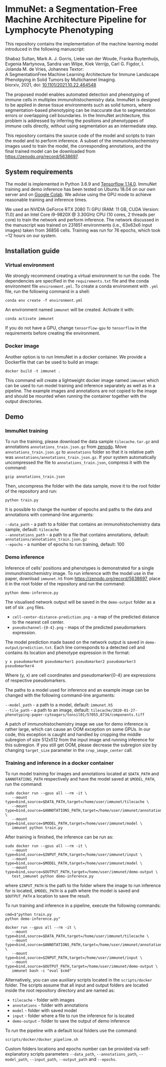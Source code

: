 # ImmuNet: a Segmentation-Free Machine Architecture Pipeline for Lymphocyte Phenotyping

This repository contains the implementation of the machine learning model introduced in the following manuscript:

Shabaz Sultan, Mark A. J. Gorris, Lieke van der Woude, Franka Buytenhuijs, Evgenia Martynova, Sandra van Wilpe, Kiek Verrijp, Carl G. Figdor, I. Jolanda M. de Vries, Johannes Textor:   
A SegmentationFree Machine Learning Architecture for Immune Landscape Phenotpying in Solid Tumors by Multichannel Imaging.   
biorxiv, 2021, doi: [10.1101/2021.10.22.464548](https://doi.org/10.1101/2021.10.22.464548)

The proposed model enables automated detection and phenotyping of immune cells in multiplex immunohistochemistry data. ImmuNet is designed to be applied in dense tissue environments such as solid tumors, where segmentation-based phenotyping can be inaccurate due to segmentation errors or overlapping cell boundaries. In the ImmuNet architecture, this problem is addressed by inferring the positions and phenotyppes of immune cells directly, without using segmentation as an intermediate step.

This repository contains the source code of the model and scripts to train the model and to perform inference. A subset of the immunohistochemistry images used to train the model, the corresponding annotations, and the final trained model can be downloaded from https://zenodo.org/record/5638697.

## System requirements 

The model is implemented in Python 3.6.9 and [Tensorflow 1.14.0](https://github.com/tensorflow/docs/tree/r1.14/site/en/api_docs). ImmuNet training and demo inference has been tested on Ubuntu 18.04 on our own server and on [Google Colab](https://colab.research.google.com/). We advise using the GPU mode to achieve reasonable training and inference times. 

We used an NVIDIA GeForce RTX 2080 Ti GPU (RAM: 11 GB, CUDA Version: 11.0) and an Intel Core i9-9820X @ 3.30GHz CPU (10 cores, 2 threads per core) to train the network and perform inference. The network discussed in the manuscript was trained on 231851 environments (i.e., 63x63x6 input images) taken from 36856 cells. Training was run for 76 epochs, which took ~12 hours on our system.

## Installation guide

### Virtual environment
We strongly recommend creating a virtual environment to run the code. The dependencies are specified in the `requirements.txt` file and the conda environment file `environment.yml`. To create a conda environment with `.yml` file, run the following command in a shell:
```
conda env create -f environment.yml
```
An environment named `immunet` will be created. Activate it with:
```
conda activate immunet
```
If you do not have a GPU, change `tensorflow-gpu` to `tensorflow` in the requirements before creating the environment.

### Docker image 

Another option is to run ImmuNet in a docker container. We provide a Dockerfile that can be used to build an image:
```
docker build -t immunet .
```

This command will create a lightweight docker image named `immunet` which can be used to run model training and inference separately as well as in a pipeline. The example images and annotations are not copied to the image and should be mounted when running the container together with the output directories.

## Demo

### ImmuNet training

To run the training, please download the data sample `tilecache.tar.gz` and annotations `annotations_train.json.gz` from [zenodo](https://zenodo.org/record/5638697). Move `annotations_train.json.gz` to `annotations` folder so that it is relative path was `annotations/annotations_train.json.gz`. If your system automatically uncompressed the file to `annotations_train.json`, compress it with the command:
 ```
gzip annotations_train.json
```
Then, uncompress the folder with the data sample, move it to the root folder of the repository and run:
 ```
python train.py
```
It is possible to change the number of epochs and paths to the data and annotations with command-line arguments:

`--data_path` - a path to a folder that contains an immunohistochemistry data sample, default: `tilecache`   
`--annotations_path` - a path to a file that contains annotations, default: `annotations/annotations_train.json.gz`  
`--epochs` - a number of epochs to run training, default: 100 

### Demo inference

Inference of cells' positions and phenotypes is demonstrated for a single immunohistochemistry image. To run inference with the model use in the paper, download `immunet.h5` from https://zenodo.org/record/5638697, place it in the root folder of the repository and run the command:
```
python demo-inference.py
```
The visualised network output will be saved in the `demo-output` folder as a set of six `.png` files.

- `cell-center-distance-prediction.png` - a map of the predicted distance to the nearest cell center.
- `pseudochannel-{0-4}.png` - maps of the predicted pseudomarkers expression.

The model prediction made based on the network output is saved in `demo-output/prediction.txt`. Each line corresponds to a detected cell and contains its location and phenotype expression in the format:
```
y x pseudomarker0 pseudomarker1 pseudomarker2 pseudomarker3 pseudomarker4
```
Where (y, x) are cell coordinates and pseudomarker{0-4} are expressions of respective pseudomarkers.

The paths to a model used for inference and an example image can be changed with the following command-line arguments:

`--model_path` - a path to a model, default: `immunet.h5`   
`--tile_path` - a path to an image, default: `tilecache/2020-01-27-phenotyping-paper-cytoagars/tonsil01/57055,8734/components.tiff` 

A patch of immunohistochemistry image we use for demo inference is rather large, which can cause an OOM exception on some GPUs. In our code, this exception is caught and handled by cropping the middle subregion of size 512x512 from the input image and running inference for this subregion. If you still get OOM, please decrease the subregion size by changing `target_size` parameter in the `crop_image_center` call.

### Training and inference in a docker container

To run model training for images and annotations located at `$DATA_PATH` and `$ANNOTATIONS_PATH` respectively and have the model saved at `$MODEL_PATH`, run the command:

```
sudo docker run --gpus all --rm -it \
   --mount type=bind,source=$DATA_PATH,target=/home/user/immunet/tilecache \
   --mount type=bind,source=$ANNOTATIONS_PATH,target=/home/user/immunet/annotations \
   --mount type=bind,source=$MODEL_PATH,target=/home/user/immunet/model \
   immunet python train.py
```

After training is finished, the inference can be run as:

```
sudo docker run --gpus all --rm -it \
   --mount type=bind,source=$INPUT_PATH,target=/home/user/immunet/input \
   --mount type=bind,source=$MODEL_PATH,target=/home/user/immunet/model \
   --mount type=bind,source=$OUTPUT_PATH,target=/home/user/immunet/demo-output \
   test_immunet python demo-inference.py
```

where `$INPUT_PATH` is the path to the folder where the image to run inference for is located, `$MODEL_PATH` is a path where the model is saved and  `$OUTPUT_PATH` a location to save the result.

To run training and inference in a pipeline, execute the following commands:

```
cmd=$"python train.py
python demo-inference.py"

docker run --gpus all --rm -it \
   --mount type=bind,source=$DATA_PATH,target=/home/user/immunet/tilecache \
   --mount type=bind,source=$ANNOTATIONS_PATH,target=/home/user/immunet/annotations \
   --mount type=bind,source=$INPUT_PATH,target=/home/user/immunet/input \
   --mount type=bind,source=$OUTPUT_PATH,target=/home/user/immunet/demo-output \
   immunet bash -c "eval $cmd"
```

Alternatively, you can use auxiliary scripts located in the `scripts/docker` folder. The scripts assume that all input and output folders are located inside the root repository directory and are named as:

- `tilecache` - folder with images
- `annotations` - folder with annotations
- `model` - folder with saved model
- `input` - folder where a file to run the inference for is located
- `demo-output` - folder to save the output of demo inference

To run the pipeline with a default local folders use the command:
```
scripts/docker/docker_pipeline.sh
```

Custom folders locations and epochs number can be provided via self-explanatory scripts parameters `--data_path`, `--annotations_path`, `--model_path`, `--input_path`, `--output_path` and `--epochs`.


